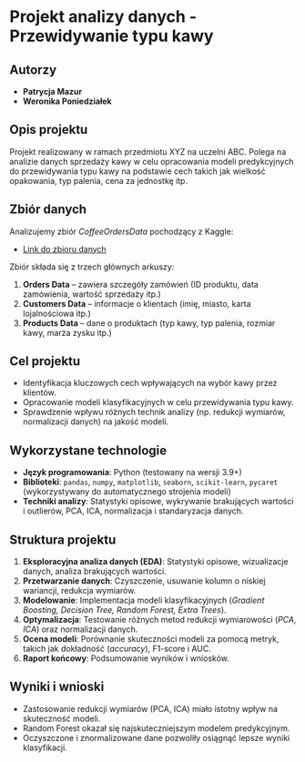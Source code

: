 # Projekt analizy danych - Przewidywanie typu kawy

## Autorzy

- **Patrycja Mazur**
- **Weronika Poniedziałek**

## Opis projektu

Projekt realizowany w ramach przedmiotu XYZ na uczelni ABC. Polega na analizie danych sprzedaży kawy w celu opracowania modeli predykcyjnych do przewidywania typu kawy na podstawie cech takich jak wielkość opakowania, typ palenia, cena za jednostkę itp.

## Zbiór danych

Analizujemy zbiór *CoffeeOrdersData* pochodzący z Kaggle:

- [Link do zbioru danych](https://www.kaggle.com/datasets/rashid7274/data-analysis-on-coffee-sales-data)

Zbiór składa się z trzech głównych arkuszy:

1. **Orders Data** – zawiera szczegóły zamówień (ID produktu, data zamówienia, wartość sprzedaży itp.)
2. **Customers Data** – informacje o klientach (imię, miasto, karta lojalnościowa itp.)
3. **Products Data** – dane o produktach (typ kawy, typ palenia, rozmiar kawy, marża zysku itp.)

## Cel projektu

- Identyfikacja kluczowych cech wpływających na wybór kawy przez klientów.
- Opracowanie modeli klasyfikacyjnych w celu przewidywania typu kawy.
- Sprawdzenie wpływu różnych technik analizy (np. redukcji wymiarów, normalizacji danych) na jakość modeli.

## Wykorzystane technologie

- **Język programowania**: Python (testowany na wersji 3.9+)
- **Biblioteki**: `pandas`, `numpy`, `matplotlib`, `seaborn`, `scikit-learn`, `pycaret` (wykorzystywany do automatycznego strojenia modeli)
- **Techniki analizy**: Statystyki opisowe, wykrywanie brakujących wartości i outlierów, PCA, ICA, normalizacja i standaryzacja danych.

## Struktura projektu

1. **Eksploracyjna analiza danych (EDA)**: Statystyki opisowe, wizualizacje danych, analiza brakujących wartości.
2. **Przetwarzanie danych**: Czyszczenie, usuwanie kolumn o niskiej wariancji, redukcja wymiarów.
3. **Modelowanie**: Implementacja modeli klasyfikacyjnych (*Gradient Boosting, Decision Tree, Random Forest, Extra Trees*).
4. **Optymalizacja**: Testowanie różnych metod redukcji wymiarowości (*PCA, ICA*) oraz normalizacji danych.
5. **Ocena modeli**: Porównanie skuteczności modeli za pomocą metryk, takich jak dokładność (*accuracy*), F1-score i AUC.
6. **Raport końcowy**: Podsumowanie wyników i wniosków.

## Wyniki i wnioski

- Zastosowanie redukcji wymiarów (PCA, ICA) miało istotny wpływ na skuteczność modeli.
- Random Forest okazał się najskuteczniejszym modelem predykcyjnym.
- Oczyszczone i znormalizowane dane pozwoliły osiągnąć lepsze wyniki klasyfikacji.
